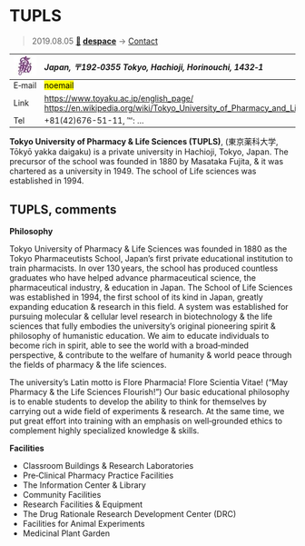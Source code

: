 # TUPLS
> 2019.08.05 **[🚀](../index/index.md) [despace](index.md)** → [Contact](contact.md)

|[![](f/contact/t/tupls_logo1_thumb.jpg)](f/contact/t/tupls_logo1.png)|*Japan, 〒192‑0355 Tokyo, Hachioji, Horinouchi, 1432‑1*|
|:--|:--|
|E‑mail| <mark>noemail</mark> |
|Link| <https://www.toyaku.ac.jp/english_page/><br> <https://en.wikipedia.org/wiki/Tokyo_University_of_Pharmacy_and_Life_Sciences> |
|Tel| +81(42)676-51-11, ℻: … |

**Tokyo University of Pharmacy & Life Sciences (TUPLS)**, (東京薬科大学, Tōkyō yakka daigaku) is a private university in Hachioji, Tokyo, Japan. The precursor of the school was founded in 1880 by Masataka Fujita, & it was chartered as a university in 1949. The school of Life sciences was established in 1994.



<p style="page-break-after:always"> </p>

## TUPLS, comments

**Philosophy**

Tokyo University of Pharmacy & Life Sciences was founded in 1880 as the Tokyo Pharmaceutists School, Japan’s first private educational institution to train pharmacists. In over 130 years, the school has produced countless graduates who have helped advance pharmaceutical science, the pharmaceutical industry, & education in Japan. The School of Life Sciences was established in 1994, the first school of its kind in Japan, greatly expanding education & research in this field. A system was established for pursuing molecular & cellular level research in biotechnology & the life sciences that fully embodies the university’s original pioneering spirit & philosophy of humanistic education. We aim to educate individuals to become rich in spirit, able to see the world with a broad‑minded perspective, & contribute to the welfare of humanity & world peace through the fields of pharmacy & the life sciences.

The university’s Latin motto is Flore Pharmacia! Flore Scientia Vitae! (“May Pharmacy & the Life Sciences Flourish!”) Our basic educational philosophy is to enable students to develop the ability to think for themselves by carrying out a wide field of experiments & research. At the same time, we put great effort into training with an emphasis on well‑grounded ethics to complement highly specialized knowledge & skills.

**Facilities**

   - Classroom Buildings & Research Laboratories
   - Pre‑Clinical Pharmacy Practice Facilities
   - The Information Center & Library
   - Community Facilities
   - Research Facilities & Equipment
   - The Drug Rationale Research Development Center (DRC)
   - Facilities for Animal Experiments
   - Medicinal Plant Garden
